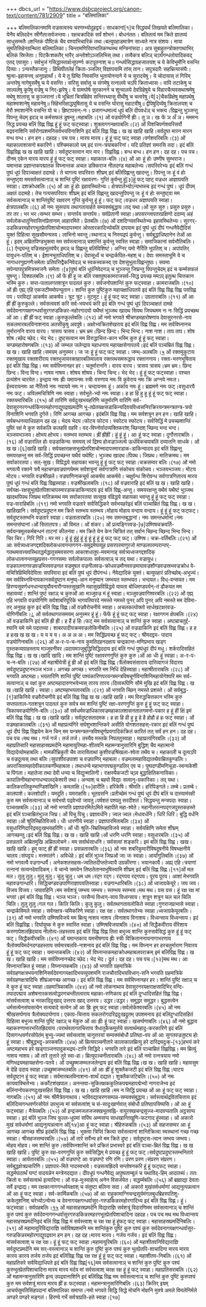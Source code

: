 +++
dbcs_url = "https://www.dsbcproject.org/canon-text/content/781/2909"
title = "बलिमालिका"

+++
बलिमालिकानमामि वज्रसत्वस्य
चरणम्भ्योदुहद्वयं। साधकानां[१]च सिद्ध्यर्थं लिखयते
बलिमालिका। येनैव बलिददेन स्रीणैताःसर्वजन्तवः। रक्षचक्रादिकं
सर्वं शोभनं। बोधनंततः। बलितत्वं मम
क्रिते ज्ञातव्यं साधुसम्मतैः॥शन्तिकं पौष्टिकं
चैव वश्याभिचारिकं तथा।बल्युपहाडमात्रेण
साध्यते नात्र संशयः। माया सुमतिसिहेनग्रन्थिता बलिमालिका।
चिन्तामणिरिवाभातिकण्थस्थ मन्त्रिनांसदा। अत्र सुबाहुतन्त्रोक्तगाथाभिर्
बलिकं स्रिजेताः। पिटकैःशकतैर् भारैर् अन्तोशोऽञ्जलिभिस्
तथा। तत्वैकत्र बलिञ् चऽर्घंगन्धतोयादिकवद्
एतद् एवासुरः। सर्वभुजं गसिद्धास्तार्क्षःसुपर्ण्णः कटपूतनाश्
च॥ गन्धर्वसिद्धाग्रहजातयश् च ये केविभूमौनि वसन्ति
दिव्याः। ऽन्यस्तैकजानुः। व्रिथिपीतलेहं क्रिता-ञ्जलिर् विज्ञापयामि
तांस् तान। सपुत्रदारैः सहभ्रित्यासंघैः।श्रुत्वा-इहायन्त्व्
अनुग्रहार्थां। ये मे तु प्रिष्ठि निवसन्ति भूतायोनन्दने ये च सुरादयेषु।
ये चोदायास् तं गिरिम् अन्तरेषु नागेषुसर्वेषु च ये वसन्ति।
सरिसु सर्वासु च संगमेषु रत्नालये चऽपि क्रिताध्वासः।
वापि तटाकेषु च साल्पलेषु कूपेषु वज्रेषु च निर्-झरेषु। ये ग्रामघोषे
सुरकानने च शून्यालये देवग्रिहेषुये च विहारचैत्यवसथाश्रमेषु
मथेषु शालासु च कुञ्जरानां।ये भूभ्रितां चित्रम्रिहेव
सन्तिरथ्यासु वीथीषु च चत्वरेषु।ये[२]चैकव्रिक्षेषु महापथेषु
महाश्माशानेषु महावनेषु॥ सिंहेभरिक्षाद्ध्युषितासु
ये च वसन्ति घोरासु महाटवीषु॥ द्वीपेषुदिव्येषु क्रितालयश्
च मेरौ श्माशानेनि वसन्ति यो च। ह्रिष्टापसन्-नः। प्रजागन्धमाल्यं
धूपं बलिं दीपवर्धञ् च भक्त्य।ग्रिह्णन्तु भुञ्जन्तु
पिपन्तु चेदम् इदञ् च कर्मसफलं डुषन्तु।महाबलिः।(१) ओं वज्रयोगिनी
ह्रीः। तु ञ। खः फें ञ अँ ञ। मममनः सिद्ध प्रयच्छ
बलिं ग्रिह्ण ग्रिह्ण हूं हूं फट् फट्स्वाहा। शुक्लागगनक्षपाबलिः।(२) ओं पिशचिपर्णशवरिसर्वो
बद्रवनाशिनि सर्वरोगप्रशमनिसर्वभयविनाशिनि
इदं बलिं ग्रिह्ण ग्रिह्ण। ख ख खाहि खाहि।सर्वदुष्त मारन
मारन वन्ध वन्ध। हन हन। दहदह। पच पच। मारय
मारय। हूं हूं फट् फट् स्वाहा।पर्णशवरिबलिः।(३) ओं महाकालाशासनो
बकारिणे। पश्चिमकालो यम् इदं रत्न-त्रयाबकरिनां। यदि
प्रतिज्ञां समरसि तदा। इदं बलिं ग्रिह्णग्रिह्ण ख ख खाहि
खाहि। सर्वदुष्टसत्वान मार मार। ग्रिह्णग्रिह्ण। बन्ध बन्ध।
हन हन। दह दह। पच पच।दीनम् एकेन मारय
मारय हूं हूं फट् फट् स्वाहा। महाकाल-बलिः।(४) ओं आः हूं होः
उष्णीष सुम्भराज। यमान्तक प्रज्ञान्तकपद्मातक विघ्नान्तक
अचल डक्किराज नीलदण्ड महाबलेभ्यः।सपरिवरेभ्यः इदं
बलिं गन्धं पुष्पं धूपं दिपञ्चाक्षतं ददामहे।
ते चागत्य सपरिवराः शीघ्रम् इदं बलिंग्रिह्णन्तु खादन्तु।
पिपन्तु जः हूं वं होः सन्तुष्ट्वा ममसर्वसत्वानाञ् च
शान्तिं पुष्टिं रक्षावरण- गुप्तिं कुर्वन्तु हूं[३]हूं फट् पह्ट् वज्रधर
आज्ञापयति स्वाहा। दशक्रोधबलिः।(५) ओं आः हूं होः
इहावस्थितेभ्यः। क्षेत्रपालेभ्योऽन्यभय्स्च इदं गन्धं पुष्पं।
धूपं दीपम् अक्षतं ददामहे। तेच गत्यसपरिवारः
शीघ्रम् इदं बलिं ग्रिह्णन्तु खादन्तुपिपन्तु जः हूं
वं होः सन्तुष्ट्वा मम सर्वसत्वानाञ् च शान्तिंपुष्टिं रक्षवरण
गुप्तिं कुर्वन्तु हूं हूं। फट् फट्।वज्रधर अज्ञापयति
स्वाहा। क्षेत्रपालबलिः।(६) ओं नमः सुरूपाय
तथागतायार्हते सम्यक्संबुद्धाय।तद् यथा।ओं सुरु सुरु। प्रसुरु
प्रसुरु। तर तर। भर भर।सम्भर सम्भर। सन्तर्पय
सन्तर्पय। सर्वप्रेतानी स्वाहा।अपसरन्त्वपतरप्रक्षिणो
ददाम्य् अहं सर्वलोकधातुनिवासिनांप्रेतानाम् आहारमिते।
प्रेतबलिः।(७) ओं दशदिग्व्यवस्थितेभ्यः
इहावस्थितेभ्यः। सुरगर्-उडकिन्नरमहोरगभूतप्रेतपिशाचोन्मादापस्मार
ओस्तारकादिभ्योबलिं दापयाम इदं
पुष्पं धूपं दीपं गन्धनैवेद्यैदिसं युक्तं ग्रिहित्वा
सुखसौमन्यस्य। लाभिनो भवन्तु।स्थानाञ् च निरुपद्रपं
कुर्वन्तु। सर्वबुद्धाधिष्ठानेन तेओं आः हूं। इदम्
अम्रितपिण्डभुक्त्वा मम सर्वस्त्वानाञ् चशान्तिं कुर्वन्तु
स्वस्ति स्वाहा। समाजिकानां सर्वभौतिबलिः।(८) ऐन्द्र्यन्तु वज्रिसहभूतवंघैर्
इमञ् च ग्रिह्णन्तु बलिंविशिष्टं। अग्निर्
यमो नैर्रिति भूपतिश् च। अपांपतिर् वायुधन-पतिश् च। ईशानभूताधिपतिश्
च। देवासूर्ध्वं च चन्द्रार्कपित-महश् च। देवाः समस्ताभूमि
ये च नागाधरगुह्यगणैःसमेताः प्रतिपत्तिद्वैकनिवेदञ्
च स्वकस्वकस्व् एव देशसुभूताःग्रिह्णन्तुष्ठः।
सवमाः सपेन्यापपुत्रमित्रस्वजनैः समेताः।[४]पुष्पं बलिं धूपंनिवेदनञ्
च भुञ्जन्तु जिघ्रन्तु पिपन्तुचेदम् इदं च कर्म्मसफलं
युषन्तु। दिक्पालबलिः।(९) ओं फें ह्रीं हू
जः बलिं रक्तपुष्पकामराजसर्व-सिद्ध प्रयच्छ ममऽप्
इतुत्थ चित्तकान भस्मि कुरु। सप्त-पातालगतशत्रून पादतलं
कुरु। सर्वजनोपशान्तिं कुरु फट्स्वाहा। कामराजबलिः।(१०) ओं ह्रीः एह्य्
एहि एकजटीममोपन्युतान। शान्तिं कुरु पुष्टिंकुरु महायक्षाधिपतये
इदं बलिं ग्रिह्ण ग्रिह्ण ग्रिह्ण पयग्रिह्ण पय। परविद्यां
आकर्षय आकर्षय। त्रुट त्रुट। मुटमुट। हूं हूं फट्
फट् स्वाहा। उग्रताराबलिः।(११) ओं आः ह्रीं ह्रीं
कुरुकुल्ले। सर्वसत्ववशं करि सर्व-भयभयं करि इदं बलि
गन्धं पुष्पं धूपं दिपञ्चाक्षतं दामहे सर्वदेवनागयक्षगन्धर्वासुरगरुडकिन्नर-महोरगादयो यथैष्तं
भूञ्जथ खादथ सिवथ जिघथमम नः नः सिद्धिं
प्रयच्छथ ओं आः। ह्रीं ह्रीं फट् स्वाहा।कुरुकुल्लेबलिः।(१२) ओं नमो भगवते श्रीचण्डमहारोषणाय
देवासुरनरसे-नाय सकलमारबलविनाशनाय
अतसीकुषु अवपुषे। अक्षोभ्यक्रितशेखराय इदं
बलिं ग्रिह्ण ग्रिह्ण। मम सर्वविघ्नानच तुर्माराननि वारय
वारय। त्रासय त्रासय। भ्रम भ्रम।छिन्द छिन्द। भिन्द
भिन्द। नाश नाश। ताप ताप। शोष शोष।च्छेद च्छेद। भेद
भेद। दुष्टसत्वान मम विरुद्धाचित्त-कान भस्मि कुरु
हूं हूं फट् स्वाहा। चण्डमहारोषणबलिः।(१३) ओं जम्भल जलेन्द्राय
महाधनाय महायक्षसेनापतये।इदं बलिं पञ्चम्रितं
ग्रिह्ण ग्रिह्ण। ख ख। खाहि खाहि।समयम् अनुस्मर।
जः जः हूं हूं फट् फट् स्वाहा। जम्भ्-अलबलिः।[५](१४) ओं रक्तमुकुटाय
रक्तमुखाय रक्तशरीराय रक्तभुजायरक्तहारबलिमालाय
रक्तरथसमरूड्डाय रक्ताननाय। रक्ता-भरणभूषिताय इदं
बलिं ग्रिह्ण ग्रिह्ण। मम सर्वविघ्नानहर हर। चतुर्माराननि।
वारय वारय। त्रासय त्रासय।भ्रम भ्रम। छिन्द
छिन्द। विन्द विन्द। नाषय नाषय। शोषय शोषय। चिन्द
चिन्द। भेद भेद। हूं हूं फट् फट्स्वाहा। पश्चत प्रत्यंशेन
चारयेत। इन्द्राय नमः ह्रीः यमायनमः स्त्रीः वरुणाय
नमः वि कुवेराय नमः क्रि अग्नये नमःत। ईस्वरायनमः आ
नैर्रितये नमः नवायवे नमः न। चन्दायनमः हूं। अर्काय
नमः हूं। ब्रह्ममणे नमः फट्।वसुधारयै नमः फट्।
अविलमचित्रिणि नमः स्वाहा। सर्वभूते-भ्यो नमः स्वाहा।
ह हा हि हु हू हूं हूं फट् फट् स्वाहा।रक्तयमारिबलिः।(१५) ओं तारिणि सर्वदुःखभयहरिणि
चतुर्मारणि वारिणि सर्व-देवासुरनरगन्धर्वकिंनरमहोरगाद्युपद्रवप्रमर्दणि
भू-तप्रेतयक्षसडाकिन्यदिवयविध्वसनिरक्रिरयन्त्रमन्त्रतन्त्र-त्रयो विनाशिनि
भगवति दुर्गत्ते। रिणि आगच्छ आगच्छ। इदंबलिं ग्रिह्ण ग्रिह्ण।
मम सर्वशत्रून हन हन। खाहि खाहि।सर्वबन्धनव्याधिग्रहान
दह दह। भेदय भेदय।फोटय फोटय। स्फोटय
स्फोटय। सर्वसिद्धिं मे प्रयच्छशान्तिं पुष्तिं
रक्षं मे कुरु सर्वकलि कलहवि ग्रहवि। वद-विघ्नोर्वादव्यक्तिकरांश्
च्छिन्दश् च्छिन्द भन्द भन्द। भञ्जयभञ्जय। क्षोभय क्षोभय।
स्तम्भय स्तम्भय। ह्रीं ह्रींह्रीं। हूं हूं
हूं। आः हूं फट् स्वाहा। दुर्गोत्ताराबलिः।(१६) ओं वज्रारल्लि
होः वज्रडाकिन्यः समयस् त्वं द्रिश्य होःवज्राञ्जल्ये ऊर्धविकचयाबलिं
दव्यातनि साधके। ओं ख ख।[६]खाहि खाहि। सर्वयक्षाराक्षसभूतप्रेतपिशचोन्मादापस्मारडाक-डाकिन्यादय इदं
बलिं ग्रिह्णन्तु समयरक्षन्तु मम सर्व-सिद्धिं प्रयच्छन्त
यथैवं यथेष्टि। भुञ्जथ खादथ।पिपथ। जिघ्रथ। मातिक्रमथ।
मम सर्वाकारतया। सत्-सुख। विप्रिद्धये
सहायका भवन्तु हूं हूं फट् फट् स्वाहा।चक्रसम्वर बलिः।(१७) ओं नमो भगवत्यै
रक्तने त्रयै महाचण्डवज्रपाणयेमम सर्वशत्रूनां
सर्वगात्राणि संकोचय संकोचय। भञ्जयभञ्जय। मोटय मोटय।
भगवति वज्रश्रींखले। वज्रपाणिनाकचूर्य आकर्षय
आकर्षये। चक्षुर्वन्ध शिरोवन्ध सर्वगात्रणितारय मारय पुष्पं
धूपं गन्धं बलिं ग्रिह्ण ग्रिह्णस्वाहा। वज्रश्रींखलाबलिः।(१८) ओं वज्रवाराहि
इदं बलिं ख ख। खाहि खाहि। सर्वयक्ष-रक्षसुभूतप्रेतपिशाचापस्मारडाकडाकिन्यादय
इदं बलिं ग्रिह्ण्-अन्तु। समयरक्षन्तु
यथैवं यथैष्टं भुञ्जथ खादथपिपथ जिघ्रथ मातिक्रमथ
मम सर्वाकारतया सत्सुख वंव्रिद्धये सहायका
भवन्तु हूं हूं फट् फट् स्वाहा। वज्र-वाराहिबलिः।(१९) नमो भगवति वज्रतारे
सर्वसिद्धिकरे सर्वभयहरेइदं बलिं पञ्चाम्रितं
ग्रिह्ण ग्रिह्ण। ख ख। खाहिखानि। सर्वदुष्टप्रदुष्टन
मम क्रिते स्तम्भय स्तम्भय।मोहाय मोहाय वन्दाय
वन्दाय। हूं हूं हूं फट् फट्फट्। सर्वदुष्टस्तम्भनि
वज्रतारे स्वाहा। वज्रतातारबलिः।(२०) नमः समन्तबुद्धानां।
नमः समन्तधर्मानां।नमः समन्तसंघानां।ओं सितातपत्र। ओं
विमल। ओं शंकर। ओं प्रत्यङ्गिरवज्र-[७]उष्णिषचक्रवर्ति-सर्वयन्त्रमूलकर्मबन्धनं
ताटनां कीलनंवा। मम क्रिते येन
केन चित्रितं तत् सर्वान च्छिन्द च्छिन्द भिन्द भिन्द। चिर
चिर। गिरि गिरि। मर मर। हूं हूं हूंहूं हूं हूं हूं
हूं हूं हूं फट् फट् फट्। उष्णिष। चक्र-वर्तिबलिः।(२१) ओं आः सर्वत्र्यध्वजगद्दशदिक्लोकधत्वनन्तगगन-समुद्रमेघव्यूह
प्रसरपरमाणुरजो माण्डलपरम्परान्तर्-गतथमावत्त्यवस्थितद्धर्मद्धातुसमवसरणा
आकाशधातुप-मवमानाह् सर्वत्र्यध्वजगद्दशदिक्
लोकधात्वनन्तव्यूहप्रसर-गगनसमाः सर्वलोकपालाः
सर्वसत्वाञ् च तद् यथा। वज्रायुध।वज्रकालनागवज्रवज्रभिरववज्रनल
वज्रमुषल वज्रनीलवज्र-क्रोधवज्रमौनववज्रमायावज्रशौण्डवज्रस्रभवज्रक्रोध
वे-मचित्रिव्रिथिविदेविताः
सपरिवारा इदं बलिं पुष्पं धूपं दीपंगन्धं। नैवेद्यादिकं
युक्तं। बल्युपहारं प्रतिच्छोब्-अभूज्यं। मम सर्वविघ्नविनायकानसर्वदुष्टान
मनुष्य्-आन मनुष्यान जम्भयत
स्तम्भयत। भन्दयत। विध्-वन्सयत। मम हिरण्यसुवर्णधनधान्यायुयौवनारौग्यस्तसुखानि महासुखविव्रिद्धये
यावता बोधिमण्डपर्यन्-तं ढौकयत मम सहायव्यां।
शान्तिं पुष्टं रक्षाञ् च कुरुओं आः मञ्जुवज्र
मं हूं स्वाहा। मञ्जुवज्रवागिश्वरबलिः।(२२) ओं एह्य् एहि भगवति
वज्रयोगिणि सर्वशाबरिपूरिके भागवतिवरदे नमस्ते नमस्ते
पुनर् अपि पुनर् अपि नमस्ते मम देविमा-तर् अनुग्रह कुरु
इदं बलिं ग्रिह्ण ग्रिह्ण।ओं वज्रवैरोचनीये
स्वाहा। अचलकल्पोक्तो सार्धखटक्षरवज्र-योगिणीबलिः।[८](२३) ओं सर्वतथागतसमयम्
अनुस्मर हूं हूं। फेंफें हूं हूं फट्
फट् स्वाहा। रक्षागगन क्षेपबलिः।(२४) ओं वज्रडाकिनि
इदं बलिं ह्री ह्री। ह हैं हं हिः।फट् मम सर्वसत्वानाञ्
च शान्तिं कुरु स्वाहा। अष्टम्राचतुर्द्द-श्यानि यमे यमे
पदातव्या। शाबरपादीयक्रमवज्रलोकिनीबलिः।(२५) ओं वज्रडाकिनि
इदं बलिं ग्रिह्ण ग्रिह्ण। ह ह ह हःख ख ख ख। य य य
य। अ अ अ अः। मम सिद्धिंप्रयच्छ हूं फट्
फट्। श्रीमदद्वय- पादाय वज्रयोगिनाबलिः।(२६) ओं अ-र-प-च-नाय
कुमतिदहनदक्षाय चन्द्रकान्त-मणिप्रभाय खड्ग
पुस्तकव्यग्राहस्ताय मञ्जुवनीवर।प्रदायमञ्जुबुद्धिसिद्धिददाय
इदं बलिं गन्धं पुष्पंधूपं दीपं मधु।
शर्करादिसहितं ग्रिह्ण ग्रिह्ण। ख ख।खादि खादि। मम शान्तिं
पुष्टिं रक्षावरणगुप्तिं कुरु कुरु।ओं आः धीः हूं स्वाहा।
अ-र-प-च-न-बलिः।(२७) ओं महाश्रीयेत्री
हूं ह्री ओं इदं बलिं ग्रिह्ण ग्रिह्ण।त्रैलोक्यसंसाराय
दारिव्यागजं विदारय सर्वदुष्टप्रदुष्टनभञ्ज भञ्ज। अगच्छ
अगच्छ। भगवति मम निधिं देहिस्वाहा। महाश्रीताराबलिः।(२८) ओं भगवति अष्टमहा।
भयतारिणि शान्तिं पुष्टिं पश्यंकारिणपरयन्त्रमन्त्रविषचूर्णविनाशिनिमहायोगेश्वरि
मम सर्व-सत्वानाञ् च रक्षां
कुरु अष्टमहादारुणभयेभ्यस् तारय तारय।दिव्यरूपिणि सौमे
मुखि इदं बलिं ग्रिह्ण ग्रिह्ण। ख ख।खाहि खाहि। स्वाहा।
अष्टमहाभयतारबलिः।(२९) ओं भगवति च्छिन्
नमस्ते प्रशस्ते। ओं सर्वबुद्ध-[९]डाकिनिये वज्रवैरोचणीये
इदं बलिं ग्रिह्ण ग्रिह्ण ख ख।खाहि खाहि। मम विरुद्धचित्तकान
भस्मि कुरु सप्तपाताल-गतशत्रून पादतलं
कुरु सर्वत्र मम शान्तिं पुष्टिं रक्षा-वरणगुप्तिं कुरु
हूं हूं फट् फट् स्वाहा। त्रिकायवज्रयोगिनि-बलिः।(३०) ओं सर्वधर्मवज्राधिकारवज्रमहाकालशासनतालगमनो-पकार ह हूं हीं
क्षिं इमं बलिं ग्रिह्ण ग्रिह्ण। ख ख।खाहि खाहि। सर्वदुष्टसतादमक।
ह हा हि ही हु हू हे है होहौ हं हः फट् स्वाहा।
ओं वज्रमहाकालबलिः।(३१) ओं महाप्रत्यंगिरे
सर्वशुभशान्तिकरे असीति योगशतसहस्-रकार इदं बलिं गन्धं
पुष्पं धूपं दीपं ग्रिह्ण ग्रिह्णयेन केन चिन् मम
यन्त्रमन्त्रतन्त्रविषचूर्णप्रयगादिकंक्रितं कारितं तत्
सर्वं हन हन। दह दह। पच पच।मथ मथ। गर्ज गर्ज।
तर्ज तर्ज। तस्यैव मस्तके निपततुस्वाहा। महाप्रत्यंगिरबलिः।(३२) ओं महाप्रतिसारि
महासाहास्रप्रमर्दनि महामायुरिमहा-शीतवनि महामन्त्रानुसारिनि
बुद्धिश् चैव महात्मानो विद्यादेव्योमहाबलिः। मामकीभ्रिकुती
चैव ताराविताथां कुशीवज्रश्रिंखला-श्वेता तथैव च।
महाकाली च दूत्यऽपि च वज्रदूत्यस् तथा बलिः।सुपाशीवज्रपाशा
च वज्रपाणिर् महाबला। वज्रमलामहाविद्यातथैवाम्रितकुण्डलिः।
अपराजितामहादेवीकालकर्णीमहाबला। तथाधन्ये महाभागापद्मकुण्डलिर्
एव च। पुष्पदण्डीमणिचूडा-स्वन्यकेशी च पिंगला।
महातेजा तथा देवी धन्या च विद्युन्मालिनी। राक्षस्यैकजटी
च्ऽव बुद्धाक्षितिकनायिकाः। कापालिनीमहाभागाधन्यालद्केश्वरी
तथा। अन्याश् च बहवो विद्याः सत्वानु-ग्रकारिकाः। तद्
यथा। कालिकरालिकुम्भाण्डिशंखिनि। कमलाक्षि।[१०]हारीति। हरिकेषि।
श्रीमति। हरिपिङ्गले। लम्बे। प्रलम्बे।कालपाशे। कलशोदरि।
यमदूति। यमराक्षसि। भूतग्रसनि।प्रतीच्छेमं गन्धं
पुष्पं धूपं दीपं बलिं च दास्यामंरक्षी कुरु मम सर्वसत्वानाञ्
च सर्वभयो पद्रवेभ्यो जावतु।पर्षशतं पश्यतु
सरदीशतं। सिद्ध्यन्तु मन्त्रपदाः स्वाहा।पञ्चरक्षबलिः।(३३) ओं नमो भगवति प्रज्ञापारमितेऽमिते
महापीते महा-श्वेते। महानीलरत्नपद्गजपुस्तकहस्ते
इदं बलिं पञ्चाम्रितंभुञ्ज जिघ्र। ओं
पिचु पिचु। प्रज्ञावर्धनि। ज्वल ज्वल।मेधावर्धनि। धिरि
धिरि। बुद्धि वर्धनि स्वाहा।ओं श्रुतिस्म्रितिविजये।
धीः धारणीये स्वाहा। प्रज्ञापारमिताबलिः।(३४) ओं वसुधारिणिदारिद्र्यदुःखभयहरिणि।
ओं धीः श्रुति-स्म्रितिमहाविजये
स्वाहा। सर्वयक्षिणि समेता शीघ्रम् आगच्छन्तु।इदं बलिं ग्रिह्ण
ग्रिह्ण। ख ख। खाहि खाहि।ओं धरणि धरणि स्वाहा।
वसुधारबलिः।(३५) ओं प्रसन्नतारे
अम्रितमुखि अम्रितलोचने। मम सर्वार्थसाधनि। सर्वसत्वां
शङ्करि। इमं बलिं ग्रिह्ण ग्रिह्ण। खख। खाहि खाहि। हूम्
फाट् ह्रीं ह्रीं स्वाहा। प्रसन्नतारबलिः।(३६) ओं नमः शबरिकुमारीविषदूषनीये
विषभक्षनीये चालय।संघट्टय। मत्तमातंगे।
अविधेहे। इदं बलिं भुञ्ज जिघ्रओं जाः जः स्वाहा।
आर्यांगुलिबलिः।(३७) ओं नमो भगवत्यै
वज्रगान्धर्यै। अनेकशतसहस्र-ज्वलितदीप्ततेज्वायै
उग्रकीरणा। भयानकायै। अह्य् एहि।त्रयाणां रत्नानां
सत्यनदेवादिकम्। ये चान्ये समयेन तिष्ठतेतानवभुषिस्वामि
शीघ्रम् इदं बलिं ग्रिह्ण ग्रिह्ण।[११]ओं मल मल। तुलु
तुलु। मुलु मुलु। चुलु चुलु। धम धम।रद्ग रद्ग। रद्गपय
रद्गपय। पूरय पूरय। आशां मेभगवति महावज्रगान्धारि।
सिद्धिचण्डवज्रपाणिराज्ञापयतिस्वाहा। वज्रगान्धारिबलिः।(३८) ओं ध्वजाग्रकेयूरे।
जय जय। विजय विजय। जयावहिनि।मम सर्वशत्रूं जम्भय
जम्भय। स्तम्भय स्तम्भय।मथ मथ। ग्रस ग्रस।
हूं रक्ष रक्ष मां भगवां।इमं बलिं ग्रिह्ण
ग्रिह्ण। भञ्ज भञ्ज। परसैन्यं विध्वन्-साय विध्वन्साय।
शत्रून शत्रून चल चल चिलि चिलि। तुलु तुलु।गल गल। किलि किलि।
कुलु कुलु। सर्वतथागतावलोकिते स्वाहा।गुणराजप्राभासे
स्वाहा। चन्द्रार्कविमले स्वाहा। सर्वनक्षत्र-चमिकरिणे स्वाहा।
रक्ष रक्ष। सर्वतथागतेभ्यः स्वाहा।ध्वजाग्रकेयूरबलिः।(३९) ओं नमो भगवति उष्णिषविजये
मम म्रित्यु नाशय नाशय।विनाशय विनाशय।
विध्वन्साय विध्वन्साय। इदं बलिं ग्रिह्णग्रिह्ण। दिर्घायुष्क
मे कुरु स्वास्ति स्वाहा। उष्णिषविजयाबलिः।(४०) ओं सिद्धैकवीराय
वीरेशाय करुणापेशलह्रिदयाय नीलोत्प-लहस्ताय इदं बलिं
ग्रिह्ण ग्रिह्ण तिता बभुज्य शान्ति कुरुसर्वसिद्धं कुरु
हूं हूं फट् फट्। सिद्धैकवीरबलिः।(४१) ओं यमान्तकाय यमभीषणाय
ह्रीः स्त्रीः विक्रिताननायनागाभरणाय त्रैलोक्यविमर्दनदण्डहस्ताय
सर्वमारबलवि-नाशनाय इदं बलिं
ग्रिह्ण ग्रिह्ण। मम विघ्नान हर हरचतुर्माराण निवारय
हूं हूं फट् फट् स्वाहा। यमान्तकबलिः।(४२) ओं विघ्नान्तकमहाक्रोधमहाबलपराक्रम्
इमं बलिंग्रिह्ण ग्रिह्ण।
ख ख। खाहि खाहि। मम सर्वविघ्नानच्छेद च्छेद। भेद
भेद। द्रुतं। दह दह। पच पच।[१२]मथ मथ। आः विघ्नान्तक्रित
हूं स्वाहा। विघ्नान्तकबलिः।(४३) ओं भगवति ग्रहमात्रिके
सर्वग्रहणक्षत्रभयनाशिनिसर्वदेवनागयक्षादिभयव्युपशमनि
राजचौरादिभयविध्वन्-सनि भगवति ग्रहमात्रिके
सर्वग्रहणक्षत्रादिभिः शीघ्रंआगच्छ आगच्छ। इदं
बलिं ग्रिह्ण ग्रिह्ण। मम सर्वविघ्नानहर हर। शान्तिं
पुष्टिं रक्षाञ् च मे कुरु हूं फट् स्वाहा।ग्रहमात्रिकाबलिः।(४४) ओं नमो लोकनाथाय
देवासुरनरयक्षराक्षसादिभिर् वन्दि-तपादपद्माय अशेषनारकसत्वोद्धरणचन्तीतत्वराय
महाका-रुणिकाय इदं बलिं
दुग्धादिसहितं ग्रिह्ण ग्रिह्ण। मांसर्वसत्वाश् च नरकादिदुःखाद्
उत्तरय खाद् उत्तरय। उद्धर।उद्धर। समुद्धर
समुद्धर। बुद्धसत्येन धर्मसत्येनसंघसत्येन सत्यवादे
सत्येन ओं आः ह्रिः हूम् फट् स्वाहा।सर्वलोकेश्वरबलिः।(४५) ओं नमः श्रीखसर्प्पणाय
त्रैलोक्यदर्प्पणाय। एकाग्र-चित्ताय सकलरोगदरिद्रदुःखद्रुतम्
उपशमनाय इदं बलिंदुग्धादिसहितं ग्रिहित्वा
बभुज्य शान्तिं पुष्टिं रक्षाञ् च मेकुरु ओं आः ह्रीः
हूं फट् स्वाहा। खसर्प्पणाबलिः।(४६) ओं नमो बुद्धाय
महाकरुणाभारभरितह्रिदयाय।परार्थवतागतचित्ताय
त्रैधातुकैकमूर्त्तये सत्वार्थमहादु-ःकरकारिणे इदं बलिं
दिव्यगन्धवर्णरसोपेतंम् बुभ्यु-ज्यमां सर्वसत्वांश्
चानुत्तरयां सम्यक्संबोधौ प्रतिष्ठा-वय ओं आः सुगतवज्रतुष्ट्य
होः हूं स्वाहा। श्रीबुद्धभट्ट्-अरकबलिः।(४७) ओं म्रित्यपञ्चनीतारे
कालाकालम्रित्यु हरे दारिद्र्यदुःक्-[१३]हभयं करे अष्टमहाभय
हरे खड्गाञ्जनपादुकभद्रघ-टानि सिद्धिदे।
भगवति तारे इदं बलिं पञ्चाम्रितं ग्रिह्णग्रिह्ण। मम म्रित्युं
नाशय नाशय। ओं तारे तुत्तारे तुरे स्वा-हा। म्रित्युपञ्चनीताराबलिः।(४८) ओं नमो रत्नत्रयाय
नमो मणिभद्रयमहायक्षसेना-पतये। ओं उच्छुष्मजम्भलजलेन्द्राय
इदं बलिं ग्रिह्ण ग्रिह्ण।ख ख। खाहि खाहि।
महावसुम मे देहि ददाय स्वाहा।उच्छुष्मजम्भलबलिः।(४९) ओं आः ह्रीं हूं
शुक्लैकजटी इदं बलिं ग्रिह्ण ग्रिह्ण।घाटय सर्वदुष्टान
हूं फट् स्वाहा। सर्वमारबलविनाशना-शार्थं दद्यात।
शुक्लैकजटिबलिः।(५०) ओं नमः कायवाक्चित्तेभ्यः।
कर्कोटशंखपाल। अनन्तवा-सुकितक्षककुलिकपद्ममहापद्मेभ्यो
नागराजेभ्य इदं बलिंनानोपकरणदुःखसहितं
ग्रिह्ण ग्रिह्ण। ख ख। खाहि खाहि।मम न सिद्धिं प्रयच्छ
ओं आः हूं फट् फट् स्वाहा। नागबलिः।(५१) ओं नमः श्रीमैत्रेयनाथाय।
भाविवद्याचरणसम्पन्न-सम्यक्संबुद्धाय।
सर्वस्त्वार्थद्रवितचित्ताय इदं बलिंदिव्यगन्धवर्णरसोपेतं
उपभुज्य मां सर्वसत्वांश् च सं-सादुःखार्णवात्
संबोधौ प्रतिष्ठापयिष्यसि। ओं आः हूं फट्स्वाहा। मैत्रेयबलिः।(५२) ओं इन्द्रजमजलजजक्खभूतवह्नि-
वायुरक्खचन्द्रसुज्ज-मादवप्पतालि अट्ठसाप्प
स्वाहा। इदं बलिं भुञ्ज जिघ फुल्ल-धूपमां सपिंघ अम्मसप्प
साधखान्तिखुणि-फटगाद हूंस्वाहा। ओं अकारो
मुखं सर्वधर्माणां आद्यनुत्पन्नत्वान ओं[१४]आः हूं फट् स्वाहा।
श्रीहेरुकबलिः।(५३) ओं सहजसम्वर आः
हूं आगच्छ आगच्छ शीघ्रं इदंबलिं ग्रिह्ण ग्रिह्ण।
भुक्त्वा त्रिप्तिं क्रित्वा सर्वसत्वानां शान्तिंक्रित्वा स्वस्थानां
गच्छ गच्छ स्वाहा। श्रीसहजसम्वरबलिः।(५४) ओं तारे सर्वेभ्य
हरे मम क्रिते दुष्ट। सर्वदुष्टस-त्वान जम्भय जम्भय।
मोहय मोहय। मम शान्तिं कुरु।सर्वविघ्नशान्तिं
करे प्रक्रितं प्रभास्वरे इदं बलिं पञ्चा-म्रितं ग्रिह्ण
ग्रिह्ण। ख ख खाहि खाहि। पुष्टिं कुरु रक्ष-वरणगुप्तिं कुरु
सर्वसिद्धिम् मे प्रयच्छ हूं हूं फट् फट्।सर्वदुष्टप्रदुष्टस्तम्भनितारे
स्वाहा। आर्यतारबलिः।(५५) ओं वज्रघण्टे आः
वज्रघण्टे रणि रणि। प्ररण प्ररण।संप्ररण संप्ररण।
सर्वबुद्धक्षेत्रप्रचारिणि। प्रज्ञापार-मिते नादस्वभावे।
वज्रसत्वह्रिदये सन्तोषनकरि हूं हूं फट्फट् स्वाहा। सद्धर्मपाठार्थं
घण्टं वादयन्नेन मन्त्रेनदद्यात। दीपधूपं
गन्धनैवेद्य् अपुष्पताम्बूलं च यथाविद्-हिम् आदातब्यं।
ततः क्रितो वः सर्वसत्वार्थ इत्यादिना। ओं वज्र-मुःस्वाहेत्य् अनेन
विसर्जयेत। सद्धर्म्मबलिः।(५६) ओं ब्रह्माद्या
देवताः सर्वे इन्द्राद्य। मम रक्षकाःनागगन्धर्वयक्षाश्
च संतुष्टा बलिना सदा। ओं अकारो मुखंसर्वधर्माणां आद्यनुत्पन्नत्वान
ओं आः हूं फट् स्वाहा। सर्व-कार्मिकबलिः।(५७) ओं आः राहुकामाग्निचन्द्रसूर्यमंगलबुधब्रिहस्पतिशु-क्रकेतुशनिश् चरेभ्योऽन्येभ्यः
च देवनागयक्षगन्धर्वासुर-गरुडकिन्नरमहोरगादिभ्य
इदं बलिं ग्रिह्ण ग्रिह्ण। हूं। फट्स्वाहा। सर्वग्रहबलिः।[१५](५८) ओं महासाहस्रप्रमर्दनि
विद्याराज्ञि सर्वशत्रूं विदारणिमम सर्वसत्वानाञ्
च शान्तिं कुरु पश्यं कुरु सर्वदेवनागगन्धर्वासुरगरुडकिन्नरमहरगभूतप्रेतपिशाचादिना
दहदह। पच पच मथ मथ
विध्वान्सय महासाहस्रप्रमर्दनिइदं बलिं ग्रिह्ण
ग्रिह्ण मं सर्वस्त्वाश् च रक्ष रक्ष हूं हूंफट् फट् स्वाहा।
महासाहस्रप्रमर्दिनिबलिः।(५९) ओं महामायुरिविद्याराज्ञि
सर्वविषप्रशमनि मम शान्तिंकुरु पुष्टिं कुरु
पश्यं कुरु सर्वदेवनागयक्षगन्धर्वासुर-गरुडकिन्नरमहोरगाद्युपद्रवान
हन हन। दह दह।मारय मारय। गर्जय
गर्जय। इदं बलिं ग्रिह्ण ग्रिह्ण। मांसर्वसत्वाश् च रक्ष
रक्ष। हूं हूं फट् फट् स्वाहा।महामायुरिबलिः।(६०) ओं महाशीतवनिविद्याराज्ञि
सर्वदुष्टप्रमर्दनि मम सर्-वस्त्वानाञ् च शान्तिं
कुरु पुष्टिं कुरु पश्यं कुरु भूतप्रेतपि-शाचादिना मारय मारय
कारय कारय तर्जय तर्जय इदं बलिंग्रिह्ण ग्रिह्ण
रक्ष रक्ष हूं हूं फट् फट् स्वाहा। महाशीतव-निबलिः।(६१) ओं महाप्रतिसरे
सर्वविद्याधिपते इदं बलिं ग्रिह्ण ग्रिह्ण[१६]मम सर्वसत्वानाञ्
च शान्तिं कुरु पुष्टिं कुरु पश्यं कुरुभूतप्रेतपिशाचादिना
मारय मारय मर्दय मां सर्वसत्वाश् चरक्ष रक्ष हूं हूं
फट् स्वाहा। महाप्रतिसराबलिः।(६२) ओं महामन्त्रानुसारिणि
इत्य् उपद्रवानाशिनि इदं बलिंग्रिह्ण ग्रिह्ण
मम सर्वसत्वानाञ् च शान्तिं कुरु पुष्टिं कुरुपश्यं कुरु मम सर्वशत्रूं
मारय मारय ह्रीं हः फट्स्वाहा। महामन्त्रानुसारिणिबलिः।(६३) क्रितिर् इयम्
आचर्यसुमतिसिंहपदानां बलिमालिका समाप्त।नमो भगवते सिद्धि
सिद्धे मोचनि मोक्षनि मुक्त्रे अमले विमलेनिर्मले अण्डरे
पण्डरे मङ्गलं। हिरण्ये गर्भे सर्वत्राप्रति-हते स्वाहा।[१७]
